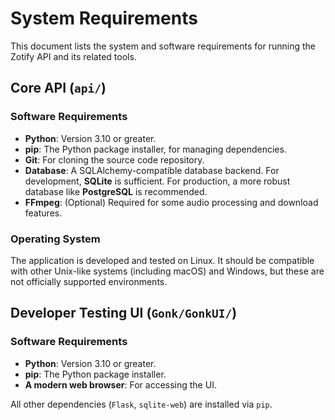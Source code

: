<!-- ID: API-197 -->
# System Requirements

This document lists the system and software requirements for running the Zotify API and its related tools.

## Core API (`api/`)

### Software Requirements

-   **Python**: Version 3.10 or greater.
-   **pip**: The Python package installer, for managing dependencies.
-   **Git**: For cloning the source code repository.
-   **Database**: A SQLAlchemy-compatible database backend. For development, **SQLite** is sufficient. For production, a more robust database like **PostgreSQL** is recommended.
-   **FFmpeg**: (Optional) Required for some audio processing and download features.

### Operating System

The application is developed and tested on Linux. It should be compatible with other Unix-like systems (including macOS) and Windows, but these are not officially supported environments.

## Developer Testing UI (`Gonk/GonkUI/`)

### Software Requirements

-   **Python**: Version 3.10 or greater.
-   **pip**: The Python package installer.
-   **A modern web browser**: For accessing the UI.

All other dependencies (`Flask`, `sqlite-web`) are installed via `pip`.
